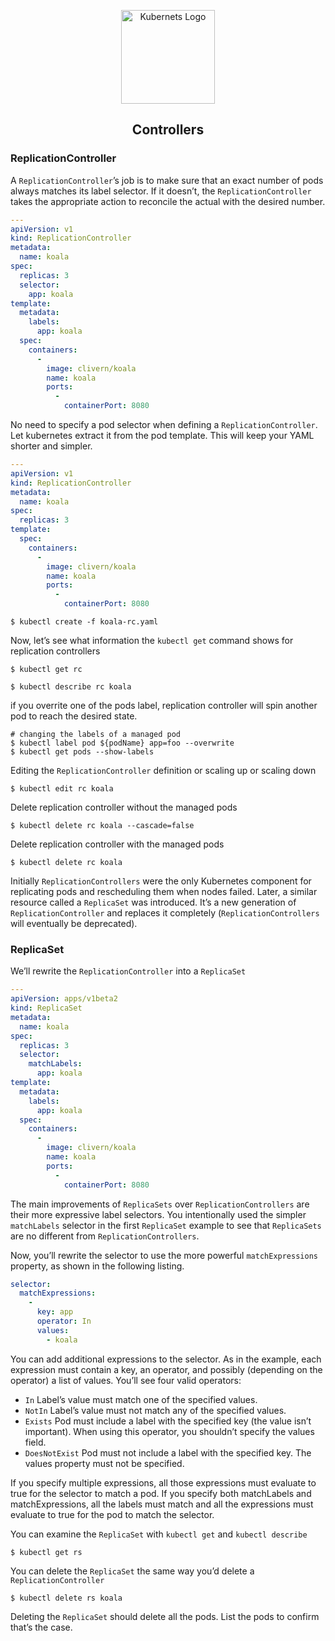 <p align="center">
    <img alt="Kubernets Logo" src="https://cdn.worldvectorlogo.com/logos/kubernets.svg" height="150" />
    <h2 align="center">Controllers</h2>
</p>


### ReplicationController

A `ReplicationController`’s job is to make sure that an exact number of pods always matches its label selector. If it doesn’t, the `ReplicationController` takes the appropriate action to reconcile the actual with the desired number.

```yaml
---
apiVersion: v1
kind: ReplicationController
metadata:
  name: koala
spec:
  replicas: 3
  selector:
    app: koala
template:
  metadata:
    labels:
      app: koala
  spec:
    containers:
      -
        image: clivern/koala
        name: koala
        ports:
          -
            containerPort: 8080
```

No need to specify a pod selector when defining a `ReplicationController`. Let kubernetes extract it from the pod template. This will keep your YAML shorter and simpler.

```yaml
---
apiVersion: v1
kind: ReplicationController
metadata:
  name: koala
spec:
  replicas: 3
template:
  spec:
    containers:
      -
        image: clivern/koala
        name: koala
        ports:
          -
            containerPort: 8080
```

```
$ kubectl create -f koala-rc.yaml
```

Now, let’s see what information the `kubectl get` command shows for replication controllers

```
$ kubectl get rc
```

```
$ kubectl describe rc koala
```

if you overrite one of the pods label, replication controller will spin another pod to reach the desired state.

```
# changing the labels of a managed pod
$ kubectl label pod ${podName} app=foo --overwrite
$ kubectl get pods --show-labels
```

Editing the `ReplicationController` definition or scaling up or scaling down

```
$ kubectl edit rc koala
```

Delete replication controller without the managed pods

```
$ kubectl delete rc koala --cascade=false
```

Delete replication controller with the managed pods

```
$ kubectl delete rc koala
```

Initially `ReplicationControllers` were the only Kubernetes component for replicating pods and rescheduling them when nodes failed. Later, a similar resource called a `ReplicaSet` was introduced. It’s a new generation of `ReplicationController` and replaces it completely (`ReplicationControllers` will eventually be deprecated).


### ReplicaSet

We’ll rewrite the `ReplicationController` into a `ReplicaSet`

```yaml
---
apiVersion: apps/v1beta2
kind: ReplicaSet
metadata:
  name: koala
spec:
  replicas: 3
  selector:
    matchLabels:
      app: koala
template:
  metadata:
    labels:
      app: koala
  spec:
    containers:
      -
        image: clivern/koala
        name: koala
        ports:
          -
            containerPort: 8080
```

The main improvements of `ReplicaSets` over `ReplicationControllers` are their more expressive label selectors. You intentionally used the simpler `matchLabels` selector in the first `ReplicaSet` example to see that `ReplicaSets` are no different from `ReplicationControllers`.

Now, you’ll rewrite the selector to use the more powerful `matchExpressions` property, as shown in the following listing.

```yaml
selector:
  matchExpressions:
    -
      key: app
      operator: In
      values:
        - koala
```

You can add additional expressions to the selector. As in the example, each expression must contain a key, an operator, and possibly (depending on the operator) a list of values. You’ll see four valid operators:

- `In` Label’s value must match one of the specified values.
- `NotIn` Label’s value must not match any of the specified values.
- `Exists` Pod must include a label with the specified key (the value isn’t important). When using this operator, you shouldn’t specify the values field.
- `DoesNotExist` Pod must not include a label with the specified key. The values property must not be specified.

If you specify multiple expressions, all those expressions must evaluate to true for the selector to match a pod. If you specify both matchLabels and matchExpressions, all the labels must match and all the expressions must evaluate to true for the pod to match the selector.


You can examine the `ReplicaSet` with `kubectl get` and `kubectl describe`

```
$ kubectl get rs
```

You can delete the `ReplicaSet` the same way you’d delete a `ReplicationController`

```
$ kubectl delete rs koala
```

Deleting the `ReplicaSet` should delete all the pods. List the pods to confirm that’s the case.
